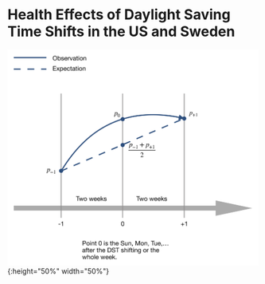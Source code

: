 # Health Effects of Daylight Saving Time Shifts in the US and Sweden

![](./DST_model.png){:height="50%" width="50%"}
